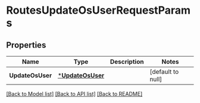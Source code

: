 # RoutesUpdateOsUserRequestParams

## Properties
Name | Type | Description | Notes
------------ | ------------- | ------------- | -------------
**UpdateOsUser** | [***UpdateOsUser**](.update_os_user.md) |  | [default to null]

[[Back to Model list]](../README.md#documentation-for-models) [[Back to API list]](../README.md#documentation-for-api-endpoints) [[Back to README]](../README.md)


